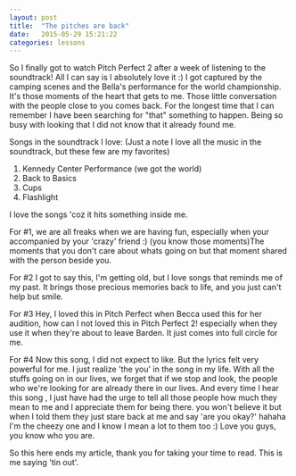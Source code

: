 ```yaml
---
layout: post
title:  "The pitches are back"
date:   2015-05-29 15:21:22
categories: lessons
---
```


So I finally got to watch Pitch Perfect 2 after a week of listening to the soundtrack! All I can say is I absolutely love it :) I got captured by the camping scenes and the Bella's performance for the world championship. It's those moments of the heart that gets to me. Those little conversation with the people close to you comes back. For the longest time that I can remember I have been searching for "that" something to happen. Being so busy with looking that I did not know that it already found me. 

Songs in the soundtrack I love: (Just a note I love all the music in the soundtrack, but these few are my favorites) 

1. Kennedy Center Performance (we got the world)
2. Back to Basics 
3. Cups
4. Flashlight

I love the songs 'coz it hits something inside me. 

For #1, we are all freaks when we are having fun, especially when your accompanied by your 'crazy' friend :) (you know those moments)The moments that you don't care about whats going on but that moment shared with the person beside you.

For #2 I got to say this, I'm getting old, but I love songs that reminds me of my past. It brings those precious memories back to life, and you just can't help but smile.

For #3 Hey, I loved this in Pitch Perfect when Becca used this for her audition, how can I not loved this in Pitch Perfect 2! especially when they use it when they're about to leave Barden. It just comes into full circle for me.

For #4 Now this song, I did not expect to like. But the lyrics felt very powerful for me. I just realize 'the you' in the song in my life. With all the stuffs going on in our lives, we forget that if we stop and look, the people who we're looking for are already there in our lives. And every time I hear this song , I just have had the urge to tell all those people how much they mean to me and I appreciate them for being there. you won't believe it but when I told them they just stare back at me and say 'are you okay?' hahaha I'm the cheezy one and I know I mean a lot to them too :) Love you guys, you know who you are. 

So this here ends my article, thank you for taking your time to read. This is me saying 'tin out'. 